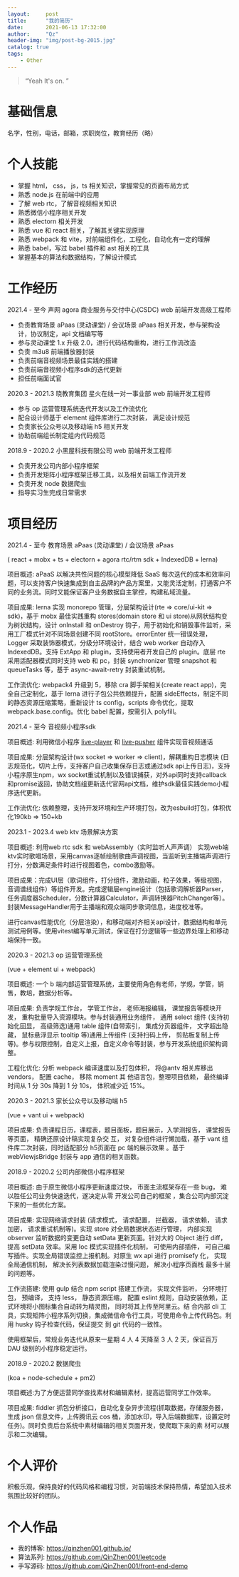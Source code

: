 ```yaml
---
layout:     post
title:      "我的简历"
date:       2021-06-13 17:32:00
author:     "Qz"
header-img: "img/post-bg-2015.jpg"
catalog: true
tags:
    - Other
---
```


> “Yeah It's on. ”
>





# 基础信息

名字，性别，电话，邮箱，求职岗位，教育经历（略）



# 个人技能

- 掌握 html， css， js，ts 相关知识，掌握常⻅的⻚面布局方式
- 熟悉 node.js 在前端中的应用
- 了解 web rtc，了解音视频相关知识 
- 熟悉微信小程序相关开发
- 熟悉 electorn 相关开发
- 熟悉 vue 和 react 相关，了解其关键实现原理
- 熟悉 webpack 和 vite，对前端组件化，工程化，自动化有一定的理解
- 熟悉 babel，写过 babel 插件和 ast 相关的工具
- 掌握基本的算法和数据结构，了解设计模式



# **工作经历**

2021.4 - 至今 声网 agora 商业服务与交付中心(CSDC)    web 前端开发高级工程师

* 负责教育场景 aPaas (灵动课堂) / 会议场景 aPaas 相关开发，参与架构设计，协议制定，api 文档编写等
* 参与灵动课堂 1.x 升级 2.0，进行代码结构重构，进行工作流改造
* 负责 m3u8 前端播放器封装
* 负责前端音视频场景最佳实践的搭建
* 负责前端音视频小程序sdk的迭代更新
* 担任前端面试官

2020.3 - 2021.3 晓教育集团 星火在线一对一事业部    web 前端开发工程师

- 参与 op 运营管理系统迭代开发以及工作流优化
- 配合设计师基于 element 组件库进行二次封装， 满足设计规范
- 负责家长公众号以及移动端 h5 相关开发
- 协助前端组长制定组内代码规范

2018.9 - 2020.2 小黑屋科技有限公司 web 前端开发工程师

* 负责开发公司内部小程序框架
* 负责开发矩阵小程序框架迁移工具，以及相关前端工作流开发
* 负责开发 node 数据爬虫
* 指导实习生完成日常需求



# 项目经历

2021.4 - 至今    教育场景 aPaas (灵动课堂) / 会议场景 aPaas

 ( react + mobx + ts + electorn + agora rtc/rtm sdk + IndexedDB + lerna)

 项目概述: aPaaS 以解决共性问题的核心模型降低 SaaS 每次迭代的成本和效率问题，可以支持客户快速集成到自主品牌的产品方案里，又能灵活定制，打通客户不同的业务流。同时又能保证客户业务数据自主掌控，构建私域流量。

 项目成果:  lerna 实现 monorepo 管理，分层架构设计(rte => core/ui-kit => sdk)，基于 mobx 最佳实践重构 stores(domain store 和 ui store)从网状结构变为树状结构，设计 onInstall 和 onDestroy 钩子，用于初始化和销毁事件监听，采用工厂模式针对不同场景创建不同 rootStore。errorEnter 统一错误处理，Logger 采取装饰器模式，分级分环境设计，结合 web worker 自动存入 IndexedDB。支持 ExtApp 和 plugin，支持使用者开发自己的 plugin。底层 rte 采用适配器模式同时支持 web 和 pc，封装 synchronizer 管理 snapshot 和 queueTasks 等，基于 async-await-retry 封装重试机制。

 工作流优化: webpack4 升级到 5，移除 cra 脚手架相关(create react app)，完全自己定制化，基于 lerna 进行子包公共依赖提升，配置 sideEffects，制定不同的静态资源压缩策略，重新设计 ts config，scripts 命令优化，提取 webpack.base.config。优化 babel 配置，按需引入 polyfill。



2021.4 - 至今    音视频小程序sdk

项目概述:  利用微信小程序 [live-player](https://developers.weixin.qq.com/miniprogram/dev/component/live-player.html) 和 [live-pusher](https://developers.weixin.qq.com/miniprogram/dev/component/live-pusher.html) 组件实现音视频通话

项目成果: 分层架构设计(wx socket => worker => client)，解耦重构日志模块 (日志规范化，切片上传，支持客户自己收集保存日志或通过sdk api上传日志)，支持小程序原生npm，wx socket重试机制以及错误捕获，对外api同时支持callback和promise返回，协助文档组更新迭代官网api文档，维护sdk最佳实践demo小程序迭代更新。

 工作流优化: 依赖整理，支持开发环境和生产环境打包，改为esbuild打包，体积优化190kb => 150+kb



2023.1 - 2023.4  web ktv 场景解决方案

项目概述:  利用web rtc sdk 和  webAssembly（实时监听人声声调） 实现web端ktv实时歌唱场景，采用canvas逐帧绘制歌曲声调视图，当监听到主播端声调进行打分，分数满足条件时进行视图着色，combo激励等。

项目成果：完成UI层（歌词组件，打分组件，激励动画，粒子效果，等级视图，音调谱线组件）等组件开发。完成逻辑层engine设计（包括歌词解析器Parser，任务调度器Scheduler，分数计算器Calculator，声调转换器PitchChanger等）。封装MessageHandler用于主播端和观众端同步歌词信息，进度校准等。

进行canvas性能优化（分层渲染），和移动端对齐相关api设计，数据结构和单元测试用例等。使用vitest编写单元测试，保证在打分逻辑等一些边界处理上和移动端保持一致。





2020.3 - 2021.3 op 运营管理系统

 (vue + element ui + webpack)

 项目概述: 一个 b 端内部运营管理系统，主要使用角色有老师，学规，学管，销售，教培，数据分析等。

 项目成果: 负责学规工作台， 学管工作台， 老师海报编辑， 课堂报告等模块开发， 重构批量导入资源模块。参与封装通用业务组件， 通用 select 组件 (支持初始化回显， 高级筛选)通用 table 组件(自带索引， 集成分⻚器组件， 文字超出隐藏， 鼠标悬浮显示 tooltip 等)通用上传组件 (支持扫码上传， 剪贴板复制上传等)。参与权限控制，自定义上报，自定义命令等封装，参与开发系统组织架构调整。

工程化优化: 分析 webpack 编译速度以及打包体积， 将@antv 相关库移出 vendors， 配置 cache， 移除 moment 其 他语言包，整理项目依赖， 最终编译时间从 1 分 30s 降到 1 分 10s， 体积减少近 15%。



2020.3 - 2021.3  家长公众号以及移动端 h5

(vue + vant ui + webpack)

项目成果: 负责课程日历，课程表，题目面板，题目展示，入学测报告， 课堂报告等⻚面， 精确还原设计稿实现复杂交 互， 对复杂组件进行懒加载，基于 vant 组件库二次封装，同时适配部分 h5⻚面在 pc 端的展示效果 。基于 webViewjsBridge 封装与 app 通信的相关函数。



2018.9 - 2020.2  公司内部微信小程序框架

项目概述: 由于原生微信小程序更新速度过快， 市面主流框架存在一些 bug， 难以胜任公司业务快速迭代，遂决定从零 开发公司自己的框架 ，集合公司内部沉淀下来的一些优化方案。

项目成果: 实现网络请求封装 (请求模式， 请求配置， 拦截器， 请求依赖， 请求加密， 请求重试机制等)。实现 store 对全局数据状态进行管理， 内部实现 observer 监听数据的变更自动 setData 更新⻚面。针对大的 Object 进行 diff， 提高 setData 效率。采用 Ioc 模式实现插件化机制， 可使用内部插件， 可自己编写插件。实现全局错误监控上报机制。对原生 wx api 进行 promisefy 化， 实现全局通信机制， 解决长列表数据加载渲染过慢问题， 解决小程序⻚面栈 最多十层的问题等。

工作流搭建: 使用 gulp 结合 npm script 搭建工作流， 实现文件监听， 分环境打包， 预编译， 支持 less， 静态资源压缩， 配置 eslint 规则，自动安装依赖，正式环境将小图标集合自动转为精灵图， 同时将其上传至阿里云。结 合内部 cli 工具，实现矩阵小程序系列切换，集成微信命令行工具，可使用命令上传代码包。利用 husky 钩子检查代码，保证提交 到 git 代码的一致性。

使用框架后，常规业务迭代从原来一星期 4 人 4 天降至 3 人 2 天，保证百万 DAU 级别的小程序稳定运行。



2018.9 - 2020.2  数据爬虫

(koa + node-schedule + pm2)

项目概述:为了方便运营同学查找素材和编辑素材，提高运营同学工作效率。

项目成果: fiddler 抓包分析接口，自动化复杂异步流程(抓取数据，存储服务器，生成 json 信息文件，上传腾讯云 cos 桶，添加水印，导入后端数据库，设置定时任务)。同时负责后台系统中素材编辑的相关⻚面开发，使爬取下来的素 材可以展示和二次编辑。



# 个人评价

积极乐观，保持良好的代码⻛格和编程习惯，对前端技术保持热情，希望加入技术氛围比较好的团队。



# **个人作品**

* 我的博客: https://qinzhen001.github.io/ 
* 算法系列: https://github.com/QinZhen001/leetcode 
* 手写源码: https://github.com/QinZhen001/front-end-demo
